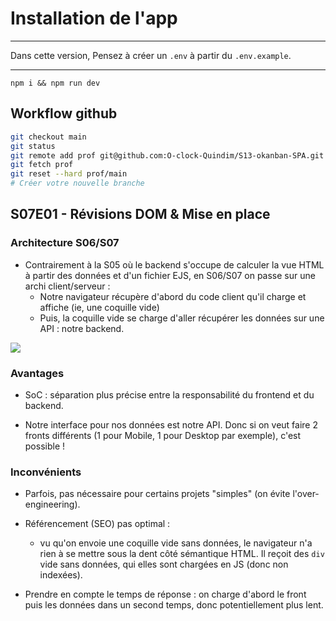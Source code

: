 # Installation de l'app

---

Dans cette version, Pensez à créer un `.env` à partir du `.env.example`.

---

`npm i && npm run dev`

## Workflow github

```bash
git checkout main
git status
git remote add prof git@github.com:O-clock-Quindim/S13-okanban-SPA.git
git fetch prof
git reset --hard prof/main
# Créer votre nouvelle branche
```

## S07E01 - Révisions DOM & Mise en place

### Architecture S06/S07

- Contrairement à la S05 où le backend s'occupe de calculer la vue HTML à partir des données et d'un fichier EJS, en S06/S07 on passe sur une archi client/serveur :
  - Notre navigateur récupère d'abord du code client qu'il charge et affiche (ie, une coquille vide)
  - Puis, la coquille vide se charge d'aller récupérer les données sur une API : notre backend.

![](../ressources/archi.png)

### Avantages

- SoC : séparation plus précise entre la responsabilité du frontend et du backend.

- Notre interface pour nos données est notre API. Donc si on veut faire 2 fronts différents (1 pour Mobile, 1 pour Desktop par exemple), c'est possible !

### Inconvénients

- Parfois, pas nécessaire pour certains projets "simples" (on évite l'over-engineering).

- Référencement (SEO) pas optimal :
  - vu qu'on envoie une coquille vide sans données, le navigateur n'a rien à se mettre sous la dent côté sémantique HTML. Il reçoit des `div` vide sans données, qui elles sont chargées en JS (donc non indexées).

- Prendre en compte le temps de réponse : on charge d'abord le front puis les données dans un second temps, donc potentiellement plus lent.
